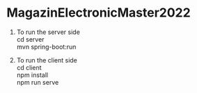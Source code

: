 # MagazinElectronicMaster2022

1. To run the server side\
cd server\
mvn spring-boot:run

2. To run the client side\
cd client\
npm install\
npm run serve
